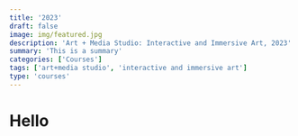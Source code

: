 ```yaml
---
title: '2023'
draft: false
image: img/featured.jpg
description: 'Art + Media Studio: Interactive and Immersive Art, 2023'
summary: 'This is a summary'
categories: ['Courses']
tags: ['art+media studio', 'interactive and immersive art']
type: 'courses'
---
```


# Hello